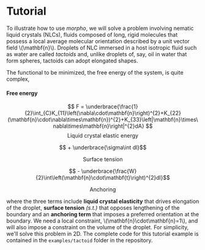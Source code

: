 # Tutorial

To illustrate how to use *morpho*, we will solve a problem involving
nematic liquid crystals (NLCs), fluids composed of long, rigid molecules
that possess a local average molecular orientation described by a unit
vector field \\(\mathbf{n}\\). Droplets of NLC immersed in a host
isotropic fluid such as water are called *tactoids* and, unlike droplets
of, say, oil in water that form spheres, tactoids can adopt elongated
shapes.

The functional to be minimized, the free energy of the system, is quite
complex,
#### Free energy
$$ F = \underbrace{\frac{1}{2}\int_{C}K_{11}\left(\nabla\cdot\mathbf{n}\right)^{2}+K_{22}(\mathbf{n}\cdot\nabla\times\mathbf{n})^{2}+K_{33}\left|\mathbf{n}\times\nabla\times\mathbf{n}\right|^{2}dA} $$
$$ \text{Liquid crystal elastic energy}$$

$$ + \underbrace{\sigma\int dl}$$ 

$$ \text{Surface tension} $$

$$ - \underbrace{\frac{W}{2}\int\left(\mathbf{n}\cdot\mathbf{t}\right)^{2}dl}$$ 

$$ \text{Anchoring} $$

where the three terms include **liquid crystal elasticity** that drives elongation of the droplet, **surface
tension** *(s.t.)* that opposes lengthening of the boundary and an
**anchoring term** that imposes a preferred orientation at the boundary.
We need a local constraint, \\(\mathbf{n}\cdot\mathbf{n}=1\\), and will also
impose a constraint on the volume of the droplet. For simplicity, we'll
solve this problem in 2D. The complete code for this tutorial example is
contained in the `examples/tactoid` folder in the repository.
